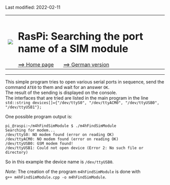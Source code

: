 Last modified: 2022-02-11 <a name="up"></a>   
<table><tr><td><img src="./images/mqtt4home_96.png"></img></td><td>
<h1>RasPi: Searching the port name of a SIM module</h1>
<a href="../../README.md">==> Home page</a> &nbsp; &nbsp; &nbsp; 
<a href="./LIESMICH.md">==> German version</a> &nbsp; &nbsp; &nbsp; 
</td></tr></table>
<hr>

This simple program tries to open various serial ports in sequence, send the command `ATE0` to them and wait for an answer `OK`.   
The result of the sending is displayed on the console.   
The interfaces that are tried are listed in the main program in the line   
`std::string devices[]={"/dev/ttyS0", "/dev/ttyACM0", "/dev/ttyUSB0", "/dev/ttyUSB1"};`   

One possible program output is:   
```   
pi_@raspi:~/m4hFindSimModule $ ./m4hFindSimModule
Searching for modem...
/dev/ttyS0: NO modem found (error on reading OK)
/dev/ttyACM0: NO modem found (error on reading OK)
/dev/ttyUSB0: GSM modem found!
/dev/ttyUSB1: Could not open device (Error 2: No such file or directory)
```   
So in this example the device name is `/dev/ttyUSB0`.   

_Note_: The creation of the program `m4hFindSimModule` is done with   
`g++ m4hFindSimModule.cpp -o m4hFindSimModule`.   